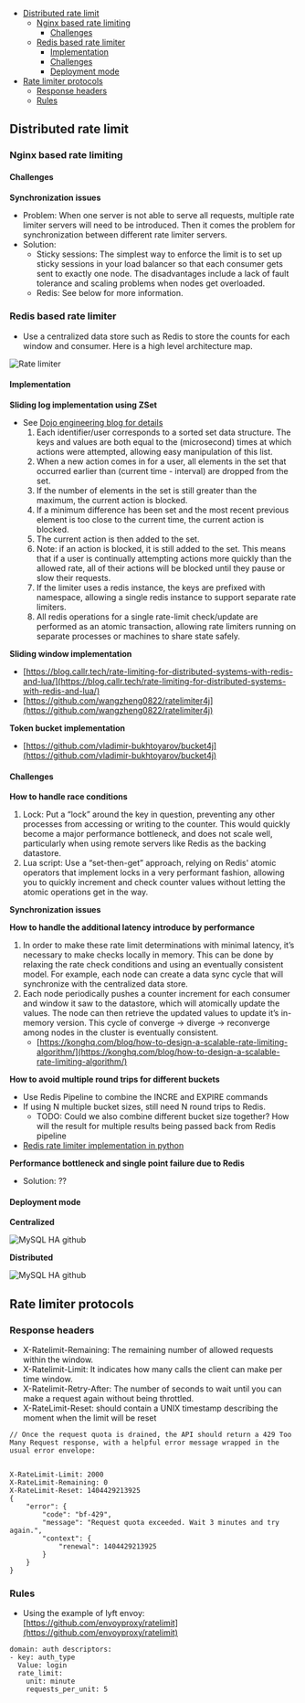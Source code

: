 - [Distributed rate limit](#distributed-rate-limit)
  - [Nginx based rate limiting](#nginx-based-rate-limiting)
    - [Challenges](#challenges)
  - [Redis based rate limiter](#redis-based-rate-limiter)
    - [Implementation](#implementation)
    - [Challenges](#challenges-1)
    - [Deployment mode](#deployment-mode)
- [Rate limiter protocols](#rate-limiter-protocols)
  - [Response headers](#response-headers)
  - [Rules](#rules)

## Distributed rate limit

### Nginx based rate limiting

#### Challenges

**Synchronization issues**

* Problem: When one server is not able to serve all requests, multiple rate limiter servers will need to be introduced. Then it comes the problem for synchronization between different rate limiter servers. 
* Solution: 
  * Sticky sessions: The simplest way to enforce the limit is to set up sticky sessions in your load balancer so that each consumer gets sent to exactly one node. The disadvantages include a lack of fault tolerance and scaling problems when nodes get overloaded.
  * Redis: See below for more information. 

### Redis based rate limiter

* Use a centralized data store such as Redis to store the counts for each window and consumer. Here is a high level architecture map. 

![Rate limiter](../.gitbook/assets/ratelimiter_distributedimpl.png)

#### Implementation

**Sliding log implementation using ZSet**

* See [Dojo engineering blog for details](https://engineering.classdojo.com/blog/2015/02/06/rolling-rate-limiter/)
  1. Each identifier/user corresponds to a sorted set data structure. The keys and values are both equal to the (microsecond) times at which actions were attempted, allowing easy manipulation of this list.
  2. When a new action comes in for a user, all elements in the set that occurred earlier than (current time - interval) are dropped from the set.
  3. If the number of elements in the set is still greater than the maximum, the current action is blocked.
  4. If a minimum difference has been set and the most recent previous element is too close to the current time, the current action is blocked.
  5. The current action is then added to the set.
  6. Note: if an action is blocked, it is still added to the set. This means that if a user is continually attempting actions more quickly than the allowed rate, all of their actions will be blocked until they pause or slow their requests.
  7. If the limiter uses a redis instance, the keys are prefixed with namespace, allowing a single redis instance to support separate rate limiters.
  8. All redis operations for a single rate-limit check/update are performed as an atomic transaction, allowing rate limiters running on separate processes or machines to share state safely.

**Sliding window implementation**

* [https://blog.callr.tech/rate-limiting-for-distributed-systems-with-redis-and-lua/](https://blog.callr.tech/rate-limiting-for-distributed-systems-with-redis-and-lua/)
* [https://github.com/wangzheng0822/ratelimiter4j](https://github.com/wangzheng0822/ratelimiter4j)

**Token bucket implementation**

* [https://github.com/vladimir-bukhtoyarov/bucket4j](https://github.com/vladimir-bukhtoyarov/bucket4j)

#### Challenges

**How to handle race conditions**

1. Lock: Put a “lock” around the key in question, preventing any other processes from accessing or writing to the counter. This would quickly become a major performance bottleneck, and does not scale well, particularly when using remote servers like Redis as the backing datastore.
2. Lua script: Use a “set-then-get” approach, relying on Redis' atomic operators that implement locks in a very performant fashion, allowing you to quickly increment and check counter values without letting the atomic operations get in the way.

**Synchronization issues**

**How to handle the additional latency introduce by performance**

1. In order to make these rate limit determinations with minimal latency, it’s necessary to make checks locally in memory. This can be done by relaxing the rate check conditions and using an eventually consistent model. For example, each node can create a data sync cycle that will synchronize with the centralized data store. 
2. Each node periodically pushes a counter increment for each consumer and window it saw to the datastore, which will atomically update the values. The node can then retrieve the updated values to update it’s in-memory version. This cycle of converge → diverge → reconverge among nodes in the cluster is eventually consistent.
   * [https://konghq.com/blog/how-to-design-a-scalable-rate-limiting-algorithm/](https://konghq.com/blog/how-to-design-a-scalable-rate-limiting-algorithm/)

**How to avoid multiple round trips for different buckets**

* Use Redis Pipeline to combine the INCRE and EXPIRE commands
* If using N multiple bucket sizes, still need N round trips to Redis. 
  * TODO: Could we also combine different bucket size together? How will the result for multiple results being passed back from Redis pipeline
* [Redis rate limiter implementation in python](https://www.binpress.com/rate-limiting-with-redis-1/)

**Performance bottleneck and single point failure due to Redis**

* Solution: ??

#### Deployment mode

**Centralized**

![MySQL HA github](../.gitbook/assets/monitorSystem_HealthCheck_distributedratelimiting_centralized.png)

**Distributed**

![MySQL HA github](../.gitbook/assets/monitorSystem_HealthCheck_distributedratelimiting_distributed.png)

## Rate limiter protocols

### Response headers

* X-Ratelimit-Remaining: The remaining number of allowed requests within the window. 
* X-Ratelimit-Limit: It indicates how many calls the client can make per time window.
* X-Ratelimit-Retry-After: The number of seconds to wait until you can make a request again without being throttled.
* X-RateLimit-Reset: should contain a UNIX timestamp describing the moment when the limit will be reset

```
// Once the request quota is drained, the API should return a 429 Too Many Request response, with a helpful error message wrapped in the usual error envelope: 


X-RateLimit-Limit: 2000
X-RateLimit-Remaining: 0
X-RateLimit-Reset: 1404429213925
{
    "error": {
        "code": "bf-429",
        "message": "Request quota exceeded. Wait 3 minutes and try again.",
        "context": {
            "renewal": 1404429213925
        }
    }
}
```

### Rules

* Using the example of lyft envoy: [https://github.com/envoyproxy/ratelimit](https://github.com/envoyproxy/ratelimit)

```
domain: auth descriptors:
- key: auth_type 
  Value: login 
  rate_limit:
    unit: minute 
    requests_per_unit: 5
```
